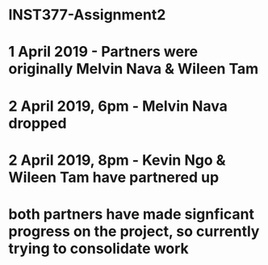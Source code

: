 # INST377-Assignment2
# 1 April 2019 - Partners were originally Melvin Nava & Wileen Tam
# 2 April 2019, 6pm - Melvin Nava dropped
# 2 April 2019, 8pm - Kevin Ngo & Wileen Tam have partnered up 
# both partners have made signficant progress on the project, so currently trying to consolidate work